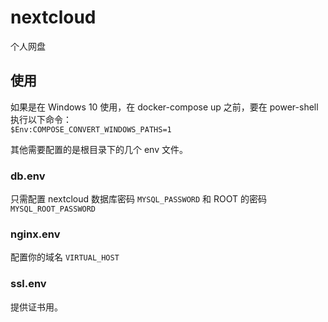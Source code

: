 # nextcloud

个人网盘

## 使用

如果是在 Windows 10 使用，在 docker-compose up 之前，要在 power-shell 执行以下命令：  
`$Env:COMPOSE_CONVERT_WINDOWS_PATHS=1`  

其他需要配置的是根目录下的几个 env 文件。

### db.env

只需配置 nextcloud 数据库密码 `MYSQL_PASSWORD` 和 ROOT 的密码 `MYSQL_ROOT_PASSWORD`

### nginx.env

配置你的域名 `VIRTUAL_HOST`

### ssl.env

提供证书用。